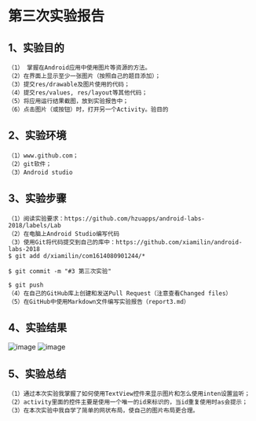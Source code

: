 # 第三次实验报告
## 1、实验目的
    （1） 掌握在Android应用中使用图片等资源的方法。
    （2）在界面上显示至少一张图片（按照自己的题目添加）；
    （3）提交res/drawable及图片使用的代码；
    （4）提交res/values, res/layout等其他代码；
    （5）将应用运行结果截图，放到实验报告中；
    （6）点击图片（或按钮）时，打开另一个Activity。验目的

## 2、实验环境
    （1）www.github.com；
    （2）git软件；
    （3）Android studio
## 3、实验步骤
    （1）阅读实验要求：https://github.com/hzuapps/android-labs-2018/labels/Lab
    （2）在电脑上Android Studio编写代码
    （3）使用Git将代码提交到自己的库中：https://github.com/xiamilin/android-labs-2018
    $ git add d/xiamilin/com1614080901244/*

    $ git commit -m "#3 第三次实验"

    $ git push
    （4）在自己的GitHub库上创建和发送Pull Request（注意查看Changed files）
    （5）在GitHub中使用Markdown文件编写实验报告（report3.md）
## 4、实验结果
![image](https://github.com/luoweihao752/android-labs-2018/blob/master/soft1606081301325/jietu/截图1.png)
![image](https://github.com/luoweihao752/android-labs-2018/blob/master/soft1606081301325/jietu/截图2.png)
## 5、实验总结
    （1）通过本次实验我掌握了如何使用TextView控件来显示图片和怎么使用inten设置监听；
    （2）activity里面的控件主要是使用一个唯一的id来标识的，当id重复使用时as会提示；
    （3）在本次实验中我自学了简单的网状布局，使自己的图片布局更合理。
